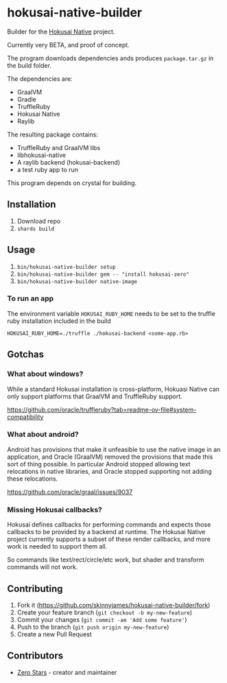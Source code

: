 # hokusai-native-builder

Builder for the [Hokusai Native](https://github.com/skinnyjames/hokusai-native) project.

Currently very BETA, and proof of concept.

The program downloads dependencies ands produces `package.tar.gz` in the build folder.

The dependencies are:

* GraalVM
* Gradle
* TruffleRuby
* Hokusai Native
* Raylib

The resulting package contains:

* TruffleRuby and GraalVM libs
* libhokusai-native
* A raylib backend (hokusai-backend)
* a test ruby app to run

This program depends on crystal for building.

## Installation

1. Download repo
2. `shards build`

## Usage

1. `bin/hokusai-native-builder setup`
2. `bin/hokusai-native-builder gem -- "install hokusai-zero"`
3. `bin/hokusai-native-builder native-image`

### To run an app

The environment variable `HOKUSAI_RUBY_HOME` needs to be set to the truffle ruby installation included in the build

`HOKUSAI_RUBY_HOME=./truffle ./hokusai-backend <some-app.rb>`

## Gotchas

### What about windows?

While a standard Hokusai installation is cross-platform, Hokuasi Native can only support platforms that GraalVM and TruffleRuby support.

https://github.com/oracle/truffleruby?tab=readme-ov-file#system-compatibility

### What about android?

Android has provisions that make it unfeasible to use the native image in an application, and Oracle (GraalVM) removed the provisions that made this sort of thing possible.  In particular Android stopped allowing text relocations in native libraries, and Oracle stopped supporting not adding these relocations.  

https://github.com/oracle/graal/issues/9037

### Missing Hokusai callbacks?

Hokusai defines callbacks for performing commands and expects those callbacks to be provided by a backend at runtime.
The Hokusai Native project currently supports a subset of these render callbacks, and more work is needed to support them all.

So commands like text/rect/circle/etc work, but shader and transform commands will not work.

## Contributing

1. Fork it (<https://github.com/skinnyjames/hokusai-native-builder/fork>)
2. Create your feature branch (`git checkout -b my-new-feature`)
3. Commit your changes (`git commit -am 'Add some feature'`)
4. Push to the branch (`git push origin my-new-feature`)
5. Create a new Pull Request

## Contributors

- [Zero Stars](https://github.com/skinnyjames) - creator and maintainer
